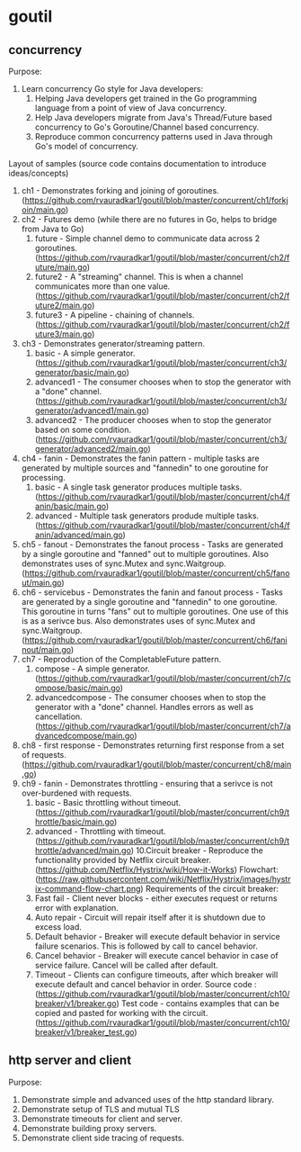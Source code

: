 # goutil

## concurrency
Purpose:
1. Learn concurrency Go style for Java developers:
	1. Helping Java developers get trained in the Go programming language from a point of view of Java concurrency.
	2. Help Java developers migrate from Java's Thread/Future based concurrency to Go's Goroutine/Channel based concurrency.
	3. Reproduce common concurrency patterns used in Java through Go's model of concurrency.

Layout of samples (source code contains documentation to introduce ideas/concepts)

1. ch1 - Demonstrates forking and joining of goroutines. (https://github.com/rvauradkar1/goutil/blob/master/concurrent/ch1/forkjoin/main.go)
2. ch2 - Futures demo (while there are no futures in Go, helps to bridge from Java to Go)
   1. future - Simple channel demo to communicate data across 2 goroutines. (https://github.com/rvauradkar1/goutil/blob/master/concurrent/ch2/future/main.go)
   2. future2 - A "streaming" channel. This is when a channel communicates more than one value.(https://github.com/rvauradkar1/goutil/blob/master/concurrent/ch2/future2/main.go) 
   3. future3 - A pipeline - chaining of channels. (https://github.com/rvauradkar1/goutil/blob/master/concurrent/ch2/future3/main.go)
3. ch3 - Demonstrates generator/streaming pattern.
   1. basic - A simple generator. (https://github.com/rvauradkar1/goutil/blob/master/concurrent/ch3/generator/basic/main.go)
   2. advanced1 - The consumer chooses when to stop the generator with a "done" channel. (https://github.com/rvauradkar1/goutil/blob/master/concurrent/ch3/generator/advanced1/main.go)
   3. advanced2 - The producer chooses when to stop the generator based on some condition. (https://github.com/rvauradkar1/goutil/blob/master/concurrent/ch3/generator/advanced2/main.go)
4. ch4 - fanin - Demonstrates the fanin pattern - multiple tasks are generated by multiple sources and "fannedin" to one goroutine for processing.
   1. basic - A single task generator produces multiple tasks. (https://github.com/rvauradkar1/goutil/blob/master/concurrent/ch4/fanin/basic/main.go)
   2. advanced - Multiple task generators produde multiple tasks. (https://github.com/rvauradkar1/goutil/blob/master/concurrent/ch4/fanin/advanced/main.go)
5. ch5 - fanout - Demonstrates the fanout process - Tasks are generated by a single goroutine and "fanned" out to multiple goroutines. Also demonstrates uses of sync.Mutex and sync.Waitgroup. (https://github.com/rvauradkar1/goutil/blob/master/concurrent/ch5/fanout/main.go)
6. ch6 - servicebus - Demonstrates the fanin and fanout process - Tasks are generated by a single goroutine and "fannedin" to one goroutine. This goroutine in turns "fans" out to multiple goroutines. One use of this is as a serivce bus. Also demonstrates uses of sync.Mutex and sync.Waitgroup. (https://github.com/rvauradkar1/goutil/blob/master/concurrent/ch6/faninout/main.go)
7. ch7 - Reproduction of the CompletableFuture pattern.
   1. compose - A simple generator. (https://github.com/rvauradkar1/goutil/blob/master/concurrent/ch7/compose/basic/main.go)
   2. advancedcompose - The consumer chooses when to stop the generator with a "done" channel. Handles errors as well as cancellation. (https://github.com/rvauradkar1/goutil/blob/master/concurrent/ch7/advancedcompose/main.go)
8. ch8 - first response - Demonstrates returning first response from a set of requests. (https://github.com/rvauradkar1/goutil/blob/master/concurrent/ch8/main.go)
9. ch9 - fanin - Demonstrates throttling - ensuring that a serivce is not over-burdened with requests.
   1. basic - Basic throttling without timeout. (https://github.com/rvauradkar1/goutil/blob/master/concurrent/ch9/throttle/basic/main.go)
   2. advanced - Throttling with timeout. (https://github.com/rvauradkar1/goutil/blob/master/concurrent/ch9/throttle/advanced/main.go)
10.Circuit breaker - Reproduce the functionality provided by Netflix circuit breaker. (https://github.com/Netflix/Hystrix/wiki/How-it-Works) Flowchart: (https://raw.githubusercontent.com/wiki/Netflix/Hystrix/images/hystrix-command-flow-chart.png)
    Requirements of the circuit breaker:
    1. Fast fail - Client never blocks - either executes request or returns error with explanation.
    2. Auto repair - Circuit will repair itself after it is shutdown due to excess load.
    3. Default behavior - Breaker will execute default behavior in service failure scenarios. This is followed by call to cancel behavior.
    4. Cancel behavior - Breaker will execute cancel behavior in case of service failure. Cancel will be called after default.
    5. Timeout - Clients can configure timeouts, after which breaker will execute default and cancel behavior in order.
    Source code : (https://github.com/rvauradkar1/goutil/blob/master/concurrent/ch10/breaker/v1/breaker.go)
    Test code - contains examples that can be copied and pasted for working with the circuit. (https://github.com/rvauradkar1/goutil/blob/master/concurrent/ch10/breaker/v1/breaker_test.go)
   


## http server and client
Purpose:
1. Demonstrate simple and advanced uses of the http standard library.
2. Demonstrate setup of TLS and mutual TLS
3. Demonstrate timeouts for client and server.
4. Demonstrate building proxy servers.
5. Demonstrate client side tracing of requests.

